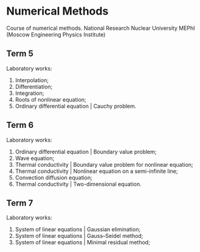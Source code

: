 # Numerical Methods
Course of numerical methods. National Research Nuclear University MEPhI (Moscow Engineering Physics Institute)

## Term 5
Laboratory works:
1. Interpolation;
2. Differentiation;
3. Integration;
4. Roots of nonlinear equation;
5. Ordinary differential equation | Cauchy problem.

## Term 6
Laboratory works:
1. Ordinary differential equation | Boundary value problem;
2. Wave equation;
3. Thermal conductivity | Boundary value problem for nonlinear equation;
4. Thermal conductivity | Nonlinear equation on a semi-infinite line;
5. Convection diffusion equation;
6. Thermal conductivity | Two-dimensional equation.

## Term 7
Laboratory works:
1. System of linear equations | Gaussian elimination;
2. System of linear equations | Gauss–Seidel method;
3. System of linear equations | Minimal residual method;
